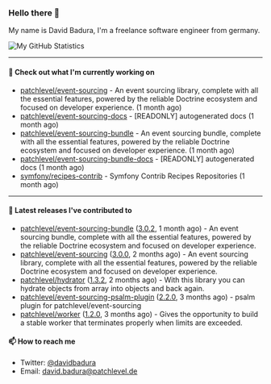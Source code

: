 ### Hello there 👋

My name is David Badura, I'm a freelance software engineer from germany.

![My GitHub Statistics](https://github-readme-stats.vercel.app/api?username=DavidBadura&show_icons=true&count_private=true&hide_title=true)

---

#### 👷 Check out what I'm currently working on

- [patchlevel/event-sourcing](https://github.com/patchlevel/event-sourcing) - An event sourcing library, complete with all the essential features,  powered by the reliable Doctrine ecosystem and focused on developer experience. (1 month ago)
- [patchlevel/event-sourcing-docs](https://github.com/patchlevel/event-sourcing-docs) - [READONLY] autogenerated docs (1 month ago)
- [patchlevel/event-sourcing-bundle](https://github.com/patchlevel/event-sourcing-bundle) - An event sourcing bundle, complete with all the essential features, powered by the reliable Doctrine ecosystem and focused on developer experience. (1 month ago)
- [patchlevel/event-sourcing-bundle-docs](https://github.com/patchlevel/event-sourcing-bundle-docs) - [READONLY] autogenerated docs (1 month ago)
- [symfony/recipes-contrib](https://github.com/symfony/recipes-contrib) - Symfony Contrib Recipes Repositories (1 month ago)

---

#### 🔭 Latest releases I've contributed to

- [patchlevel/event-sourcing-bundle](https://github.com/patchlevel/event-sourcing-bundle) ([3.0.2](https://github.com/patchlevel/event-sourcing-bundle/releases/tag/3.0.2), 1 month ago) - An event sourcing bundle, complete with all the essential features, powered by the reliable Doctrine ecosystem and focused on developer experience.
- [patchlevel/event-sourcing](https://github.com/patchlevel/event-sourcing) ([3.0.0](https://github.com/patchlevel/event-sourcing/releases/tag/3.0.0), 2 months ago) - An event sourcing library, complete with all the essential features,  powered by the reliable Doctrine ecosystem and focused on developer experience.
- [patchlevel/hydrator](https://github.com/patchlevel/hydrator) ([1.3.2](https://github.com/patchlevel/hydrator/releases/tag/1.3.2), 2 months ago) - With this library you can hydrate objects from array into objects and back again. 
- [patchlevel/event-sourcing-psalm-plugin](https://github.com/patchlevel/event-sourcing-psalm-plugin) ([2.2.0](https://github.com/patchlevel/event-sourcing-psalm-plugin/releases/tag/2.2.0), 3 months ago) - psalm plugin for patchlevel/event-sourcing
- [patchlevel/worker](https://github.com/patchlevel/worker) ([1.2.0](https://github.com/patchlevel/worker/releases/tag/1.2.0), 3 months ago) - Gives the opportunity to build a stable worker that terminates properly when limits are exceeded.

#### 📫 How to reach me

- Twitter: [@davidbadura](https://twitter.com/davidbadura)
- Email: [david.badura@patchlevel.de](mailto:david.badura@patchlevel.de)
